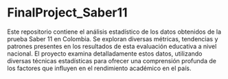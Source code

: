 # FinalProject_Saber11
Este repositorio contiene el análisis estadístico de los datos obtenidos de la prueba Saber 11 en Colombia. Se exploran diversas métricas, tendencias y patrones presentes en los resultados de esta evaluación educativa a nivel nacional. El proyecto examina detalladamente estos datos, utilizando diversas técnicas estadísticas para ofrecer una comprensión profunda de los factores que influyen en el rendimiento académico en el país.
